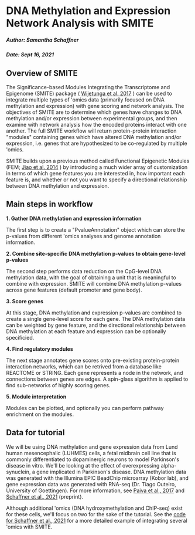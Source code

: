 DNA Methylation and Expression Network Analysis with SMITE
================================

##### Author: Samantha Schaffner
##### Date: Sept 16, 2021

## Overview of SMITE

The Significance-based Modules Integrating the Transcriptome and Epigenome (SMITE) package ( [Wijetunga et al. 2017](https://bmcbioinformatics.biomedcentral.com/articles/10.1186/s12859-017-1477-3) ) can be used to integrate multiple types of 'omics data (primarily focused on DNA methylation and expression) with gene scoring and network analysis. The objectives of SMITE are to determine which genes have changes to DNA methylation and/or expression between experimental groups, and then examine with network analysis how the encoded proteins interact with one another. The full SMITE workflow will return protein-protein interaction "modules" containing genes which have altered DNA methylation and/or expression, i.e. genes that are hypothesized to be co-regulated by multiple 'omics. 

SMITE builds upon a previous method called Functional Epigenetic Modules (FEM; [Jiao et al. 2014](https://academic.oup.com/bioinformatics/article/30/16/2360/2748243) ) by introducing a much wider array of customization in terms of which gene features you are interested in, how important each feature is, and whether or not you want to specify a directional relationship between DNA methylation and expression.


## Main steps in workflow

**1. Gather DNA methylation and expression information**

The first step is to create a "PvalueAnnotation" object which can store the p-values from different 'omics analyses and genome annotation information.

**2. Combine site-specific DNA methylation p-values to obtain gene-level p-values**

The second step performs data reduction on the CpG-level DNA methylation data, with the goal of obtaining a unit that is meaningful to combine with expression. SMITE will combine DNA methylation p-values across gene features (default promoter and gene body).

**3. Score genes**

At this stage, DNA methylation and expression p-values are combined to create a single gene-level score for each gene. The DNA methylation data can be weighted by gene feature, and the directional relationship between DNA methylation at each feature and expression can be optionally specificied.

**4. Find regulatory modules**

The next stage annotates gene scores onto pre-existing protein-protein interaction networks, which can be retrived from a database like REACTOME or STRING. Each gene represents a node in the network, and connections between genes are edges. A spin-glass algorithm is applied to find sub-networks of highly scoring genes.

**5. Module interpretation**

Modules can be plotted, and optionally you can perform pathway enrichment on the modules.


## Data for tutorial

We will be using DNA methylation and gene expression data from Lund human mesencephalic (LUHMES) cells, a fetal midbrain cell line that is commonly differentiated to dopaminergic neurons to model Parkinson's disease in vitro. We'll be looking at the effect of overexpressing alpha-synuclein, a gene implicated in Parkinson's disease. DNA methylation data was generated with the Illumina EPIC BeadChip microarray (Kobor lab), and gene expression data was generated with RNA-seq (Dr. Tiago Outeiro, University of Goettingen). For more information, see [Paiva et al., 2017](https://academic.oup.com/hmg/article/26/12/2231/3084502) and [Schaffner et al., 2021](https://www.biorxiv.org/content/10.1101/2021.06.12.448150v1) (preprint).

Although additional 'omics (DNA hydroxymethylation and ChIP-seq) exist for these cells, we'll focus on two for the sake of the tutorial. See the [code for Schaffner et al., 2021](https://github.com/samschaf/LUHMES) for a more detailed example of integrating several 'omics with SMITE.
